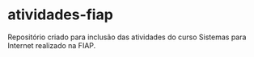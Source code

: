# atividades-fiap
Repositório criado para inclusão das atividades do curso Sistemas para Internet realizado na FIAP.
